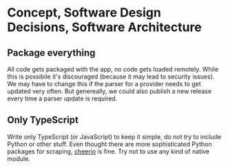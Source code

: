 # Concept, Software Design Decisions, Software Architecture

## Package everything

All code gets packaged with the app, no code gets loaded remotely.
While this is possibile it's discouraged (because it may lead to security issues).
We may have to change this if the parser for a provider needs to get updated very often.
But genereally, we could also publish a new release every time a parser update is required.

## Only TypeScript

Write only TypeScript (or JavaScript) to keep it simple, do not try to include Python or other stuff.
Even thought there are more sophisticated Python packages for scraping, [cheerio](https://github.com/cheeriojs/cheerio) is fine.
Try not to use any kind of native module.
